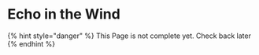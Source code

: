 # Echo in the Wind

{% hint style="danger" %}
This Page is not complete yet. Check back later
{% endhint %}

